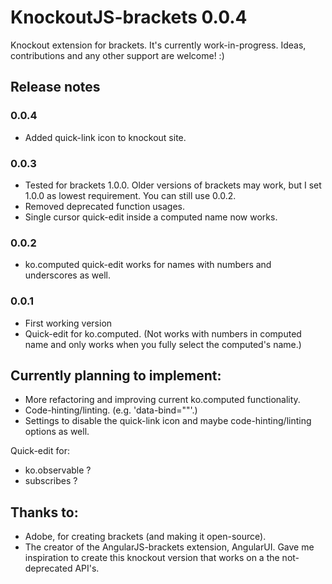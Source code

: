 KnockoutJS-brackets 0.0.4
===================

Knockout extension for brackets. It's currently work-in-progress. 
Ideas, contributions and any other support are welcome! :)

## Release notes

### 0.0.4
* Added quick-link icon to knockout site.

### 0.0.3
* Tested for brackets 1.0.0. Older versions of brackets may work, but I set 1.0.0 as lowest requirement. You can still use 0.0.2. 
* Removed deprecated function usages.
* Single cursor quick-edit inside a computed name now works.

### 0.0.2
* ko.computed quick-edit works for names with numbers and underscores as well.

### 0.0.1
* First working version 
* Quick-edit for ko.computed. (Not works with numbers in computed name and only works when you fully select the computed's name.)


Currently planning to implement:
-----------
* More refactoring and improving current ko.computed functionality.
* Code-hinting/linting. (e.g. 'data-bind=""'.)
* Settings to disable the quick-link icon and maybe code-hinting/linting options as well.

Quick-edit for:
* ko.observable ?
* subscribes ?

Thanks to:
-----------
* Adobe, for creating brackets (and making it open-source).
* The creator of the AngularJS-brackets extension, AngularUI. Gave me inspiration to create this knockout version that works on a the not-deprecated API's.